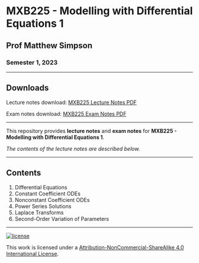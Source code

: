 # MXB225 - Modelling with Differential Equations 1

## Prof Matthew Simpson

### Semester 1, 2023

---

## Downloads

Lecture notes download: [MXB225 Lecture Notes PDF](https://www.github.com/Tarang74/MXB225/raw/main/MXB225%20Lecture%20Notes.pdf)

Exam notes download: [MXB225 Exam Notes PDF](https://www.github.com/Tarang74/MXB225/raw/main/MXB225%20Exam%20Notes.pdf)

---

This repository provides **lecture notes** and **exam notes** for **MXB225 - Modelling with Differential Equations 1**.

*The contents of the lecture notes are described below.*

---

## Contents

1. Differential Equations
2. Constant Coefficient ODEs
3. Nonconstant Coefficient ODEs
4. Power Series Solutions
5. Laplace Transforms
6. Second-Order Variation of Parameters

---

[![license](https://forthebadge.com/images/badges/cc-nc-sa.svg)](http://creativecommons.org/licenses/by-nc-sa/4.0/)

This work is licensed under a [Attribution-NonCommercial-ShareAlike 4.0 International License](http://creativecommons.org/licenses/by-nc-sa/4.0/).
